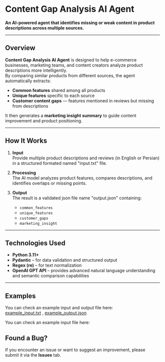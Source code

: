 # Content Gap Analysis AI Agent

**An AI-powered agent that identifies missing or weak content in product descriptions across multiple sources.**

---

## Overview

**Content Gap Analysis AI Agent** is designed to help e-commerce businesses, marketing teams, and content creators analyze product descriptions more intelligently.  
By comparing similar products from different sources, the agent automatically extracts:

- **Common features** shared among all products  
- **Unique features** specific to each source  
- **Customer content gaps** — features mentioned in reviews but missing from descriptions  

It then generates a **marketing insight summary** to guide content improvement and product positioning.

---

## How It Works

1. **Input**  
   Provide multiple product descriptions and reviews (in English or Persian) in a structured formated named "input.txt" file.

2. **Processing**  
   The AI model analyzes product features, compares descriptions, and identifies overlaps or missing points.

3. **Output**  
   The result is a validated json file name "output.json" containing:
   - `common_features`
   - `unique_features`
   - `customer_gaps`
   - `marketing_insight`

---

## Technologies Used

- **Python 3.11+**
- **Pydantic** – for data validation and structured output  
- **Regex (re)** – for text normalization  
- **OpenAI GPT API** – provides advanced natural language understanding and semantic comparison capabilities


---

## Examples

You can check an example input and output file here:  
[example_input.txt](example_input.txt) , [example_output.json](example_output.json)


You can check an example input file here:  




## Found a Bug?

If you encounter an issue or want to suggest an improvement, please submit it via the **Issues** tab.

#
